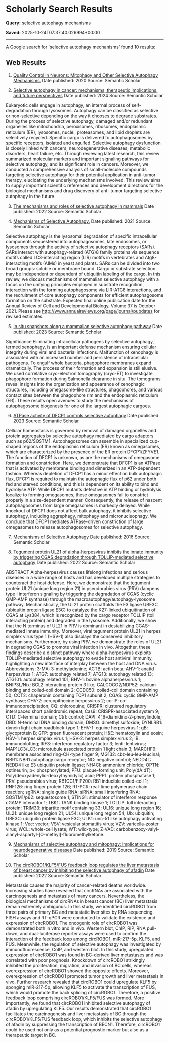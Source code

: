 # Scholarly Search Results

**Query:** selective autophagy mechanisms

**Saved:** 2025-10-24T07:37:40.026994+00:00

---

A Google search for 'selective autophagy mechanisms' found 10 results:

## Web Results
1. [Quality Control in Neurons: Mitophagy and Other Selective Autophagy Mechanisms.](https://www.semanticscholar.org/paper/376b88e7f9f448a72ec2d90291e576334b90a008)
Date published: 2020
Source: Semantic Scholar


2. [Selective autophagy in cancer: mechanisms, therapeutic implications, and future perspectives](https://www.semanticscholar.org/paper/6c1c1c5954e6efadeb92b1c9c4dd1bef95f33c86)
Date published: 2024
Source: Semantic Scholar

Eukaryotic cells engage in autophagy, an internal process of self-degradation through lysosomes. Autophagy can be classified as selective or non-selective depending on the way it chooses to degrade substrates. During the process of selective autophagy, damaged and/or redundant organelles like mitochondria, peroxisomes, ribosomes, endoplasmic reticulum (ER), lysosomes, nuclei, proteasomes, and lipid droplets are selectively recycled. Specific cargo is delivered to autophagosomes by specific receptors, isolated and engulfed. Selective autophagy dysfunction is closely linked with cancers, neurodegenerative diseases, metabolic disorders, heart failure, etc. Through reviewing latest research, this review summarized molecular markers and important signaling pathways for selective autophagy, and its significant role in cancers. Moreover, we conducted a comprehensive analysis of small-molecule compounds targeting selective autophagy for their potential application in anti-tumor therapy, elucidating the underlying mechanisms involved. This review aims to supply important scientific references and development directions for the biological mechanisms and drug discovery of anti-tumor targeting selective autophagy in the future.

3. [The mechanisms and roles of selective autophagy in mammals](https://www.semanticscholar.org/paper/4d496f4b80859e47b8ffcac0065830f0951708ec)
Date published: 2022
Source: Semantic Scholar


4. [Mechanisms of Selective Autophagy.](https://www.semanticscholar.org/paper/bbda39a2cfa6f4673dc234c5a6538b8e1e260d2b)
Date published: 2021
Source: Semantic Scholar

Selective autophagy is the lysosomal degradation of specific intracellular components sequestered into autophagosomes, late endosomes, or lysosomes through the activity of selective autophagy receptors (SARs). SARs interact with autophagy-related (ATG)8 family proteins via sequence motifs called LC3-interacting region (LIR) motifs in vertebrates and Atg8-interacting motifs (AIMs) in yeast and plants. SARs can be divided into two broad groups: soluble or membrane bound. Cargo or substrate selection may be independent or dependent of ubiquitin labeling of the cargo. In this review, we discuss mechanisms of mammalian selective autophagy with a focus on the unifying principles employed in substrate recognition, interaction with the forming autophagosome via LIR-ATG8 interactions, and the recruitment of core autophagy components for efficient autophagosome formation on the substrate. Expected final online publication date for the Annual Review of Cell and Developmental Biology, Volume 37 is October 2021. Please see http://www.annualreviews.org/page/journal/pubdates for revised estimates.

5. [In situ snapshots along a mammalian selective autophagy pathway](https://www.semanticscholar.org/paper/260fe1c0180529535655b16b814e57415d4202dc)
Date published: 2023
Source: Semantic Scholar

Significance Eliminating intracellular pathogens by selective autophagy, termed xenophagy, is an important defense mechanism ensuring cellular integrity during viral and bacterial infections. Malfunction of xenophagy is associated with an increased number and persistence of intracellular pathogens. To engulf whole bacteria, phagophore membranes expand dramatically. The process of their formation and expansion is still elusive. We used correlative cryo-electron tomography (cryo-ET) to investigate phagophore formation during Salmonella clearance in situ. The tomograms reveal insights into the organization and appearance of xenophagic structures, including omegasome-like structures, phagophores, and various contact sites between the phagophore rim and the endoplasmic reticulum (ER). These results open avenues to study the mechanisms of autophagosome biogenesis for one of the largest autophagic cargoes.

6. [ATPase activity of DFCP1 controls selective autophagy](https://www.semanticscholar.org/paper/975926907efd3d61d9ab88d0c3c7d9f4063ea9ac)
Date published: 2023
Source: Semantic Scholar

Cellular homeostasis is governed by removal of damaged organelles and protein aggregates by selective autophagy mediated by cargo adaptors such as p62/SQSTM1. Autophagosomes can assemble in specialized cup-shaped regions of the endoplasmic reticulum (ER) known as omegasomes, which are characterized by the presence of the ER protein DFCP1/ZFYVE1. The function of DFCP1 is unknown, as are the mechanisms of omegasome formation and constriction. Here, we demonstrate that DFCP1 is an ATPase that is activated by membrane binding and dimerizes in an ATP-dependent fashion. Whereas depletion of DFCP1 has a minor effect on bulk autophagic flux, DFCP1 is required to maintain the autophagic flux of p62 under both fed and starved conditions, and this is dependent on its ability to bind and hydrolyse ATP. While DFCP1 mutants defective in ATP binding or hydrolysis localize to forming omegasomes, these omegasomes fail to constrict properly in a size-dependent manner. Consequently, the release of nascent autophagosomes from large omegasomes is markedly delayed. While knockout of DFCP1 does not affect bulk autophagy, it inhibits selective autophagy, including aggrephagy, mitophagy and micronucleophagy. We conclude that DFCP1 mediates ATPase-driven constriction of large omegasomes to release autophagosomes for selective autophagy.

7. [Mechanisms of Selective Autophagy](https://www.semanticscholar.org/paper/5820c8bb405ee4f8ad7e97feebc1ad4867852427)
Date published: 2016
Source: Semantic Scholar


8. [Tegument protein UL21 of alpha-herpesvirus inhibits the innate immunity by triggering CGAS degradation through TOLLIP-mediated selective autophagy](https://www.semanticscholar.org/paper/89634ecc517fe9c9834f61b96416d3a5285da2a1)
Date published: 2022
Source: Semantic Scholar

ABSTRACT Alpha-herpesvirus causes lifelong infections and serious diseases in a wide range of hosts and has developed multiple strategies to counteract the host defense. Here, we demonstrate that the tegument protein UL21 (unique long region 21) in pseudorabies virus (PRV) dampens type I interferon signaling by triggering the degradation of CGAS (cyclic GMP-AMP synthase) through the macroautophagy/autophagy-lysosome pathway. Mechanistically, the UL21 protein scaffolds the E3 ligase UBE3C (ubiquitin protein ligase E3C) to catalyze the K27-linked ubiquitination of CGAS at Lys384, which is recognized by the cargo receptor TOLLIP (toll interacting protein) and degraded in the lysosome. Additionally, we show that the N terminus of UL21 in PRV is dominant in destabilizing CGAS-mediated innate immunity. Moreover, viral tegument protein UL21 in herpes simplex virus type 1 (HSV-1) also displays the conserved inhibitory mechanisms. Furthermore, by using PRV, we demonstrate the roles of UL21 in degrading CGAS to promote viral infection in vivo. Altogether, these findings describe a distinct pathway where alpha-herpesvirus exploits TOLLIP-mediated selective autophagy to evade host antiviral immunity, highlighting a new interface of interplay between the host and DNA virus. Abbreviations: 3-MA: 3-methyladenine; ACTB: actin beta; AHV-1: anatid herpesvirus 1; ATG7: autophagy related 7; ATG13: autophagy related 13; ATG101: autophagy related 101; BHV-1: bovine alphaherpesvirus 1; BNIP3L/Nix: BCL2 interacting protein 3 like; CALCOCO2/NDP52: calcium binding and coiled-coil domain 2; CCDC50: coiled-coil domain containing 50; CCT2: chaperonin containing TCP1 subunit 2; CGAS: cyclic GMP-AMP synthase; CHV-2: cercopithecine herpesvirus 2; co-IP: co-immunoprecipitation; CQ: chloroquine; CRISPR: clustered regulatory interspaced short palindromic repeat; Cas9: CRISPR-associated system 9; CTD: C-terminal domain; Ctrl: control; DAPI: 4’,6-diamidino-2-phenylindole; DBD: N-terminal DNA binding domain; DMSO: dimethyl sulfoxide; DYNLRB1: dynein light chain roadblock-type 1; EHV-1: equine herpesvirus 1; gB: glycoprotein B; GFP: green fluorescent protein; H&E: hematoxylin and eosin; HSV-1: herpes simplex virus 1; HSV-2: herpes simplex virus 2; IB: immunoblotting; IRF3: interferon regulatory factor 3; lenti: lentivirus; MAP1LC3/LC3: microtubule associated protein 1 light chain 3; MARCHF9: membrane associated ring-CH-type finger 9; MG132: cbz-leu-leu-leucinal; NBR1: NBR1 autophagy cargo receptor; NC: negative control; NEDD4L: NEDD4 like E3 ubiquitin protein ligase; NH4Cl: ammonium chloride; OPTN: optineurin; p-: phosphorylated; PFU: plaque-forming unit; Poly(dA:dT): Poly(deoxyadenylic-deoxythymidylic) acid; PPP1: protein phosphatase 1; PRV: pseudorabies virus; RB1CC1/FIP200: RB1 inducible coiled-coil 1; RNF126: ring finger protein 126; RT-PCR: real-time polymerase chain reaction; sgRNA: single guide RNA; siRNA: small interfering RNA; SQSTM1/p62: sequestosome 1; STING1: stimulator of interferon response cGAMP interactor 1; TBK1: TANK binding kinase 1; TOLLIP: toll interacting protein; TRIM33: tripartite motif containing 33; UL16: unique long region 16; UL21: unique long region 21; UL54: unique long region 54; Ub: ubiquitin; UBE3C: ubiquitin protein ligase E3C; ULK1: unc-51 like autophagy activating kinase 1; Vec: vector; VSV: vesicular stomatitis virus; VZV: varicella-zoster virus; WCL: whole-cell lysate; WT: wild-type; Z-VAD: carbobenzoxy-valyl-alanyl-aspartyl-[O-methyl]-fluoromethylketone.

9. [Mechanisms of selective autophagy and mitophagy: Implications for neurodegenerative diseases](https://www.semanticscholar.org/paper/2a9a2542eec6d9e67b67c40da8139e4bcf9a6f39)
Date published: 2019
Source: Semantic Scholar


10. [The circROBO1/KLF5/FUS feedback loop regulates the liver metastasis of breast cancer by inhibiting the selective autophagy of afadin](https://www.semanticscholar.org/paper/68cd7b4cf6279f1a0854ac490b444ee145e2673a)
Date published: 2022
Source: Semantic Scholar

Metastasis causes the majority of cancer-related deaths worldwide. Increasing studies have revealed that circRNAs are associated with the carcinogenesis and metastasis of many cancers. Nevertheless, the biological mechanisms of circRNAs in breast cancer (BC) liver metastasis remain extremely ambiguous. In this study, we identified circROBO1 from three pairs of primary BC and metastatic liver sites by RNA sequencing. FISH assays and RT-qPCR were conducted to validate the existence and expression of circROBO1. The oncogenic role of circROBO1 was demonstrated both in vitro and in vivo. Western blot, ChIP, RIP, RNA pull-down, and dual-luciferase reporter assays were used to confirm the interaction of the feedback loop among circROBO1, miR-217-5p, KLF5, and FUS. Meanwhile, the regulation of selective autophagy was investigated by immunofluorescence, CoIP, and western blot. In this study, upregulated expression of circROBO1 was found in BC-derived liver metastases and was correlated with poor prognosis. Knockdown of circROBO1 strikingly inhibited the proliferation, migration, and invasion of BC cells, whereas overexpression of circROBO1 showed the opposite effects. Moreover, overexpression of circROBO1 promoted tumor growth and liver metastasis in vivo. Further research revealed that circROBO1 could upregulate KLF5 by sponging miR-217-5p, allowing KLF5 to activate the transcription of FUS, which would promote the back splicing of circROBO1. Therefore, a positive feedback loop comprising circROBO1/KLF5/FUS was formed. More importantly, we found that circROBO1 inhibited selective autophagy of afadin by upregulating KLF5. Our results demonstrated that circROBO1 facilitates the carcinogenesis and liver metastasis of BC through the circROBO1/KLF5/FUS feedback loop, which inhibits the selective autophagy of afadin by suppressing the transcription of BECN1. Therefore, circROBO1 could be used not only as a potential prognostic marker but also as a therapeutic target in BC.
